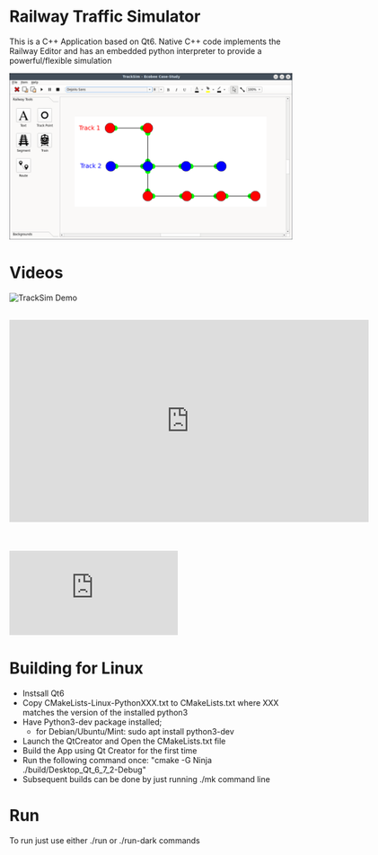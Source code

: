 # Railway Traffic Simulator
This is a C++ Application based on Qt6. Native C++ code implements the Railway Editor and has an embedded python interpreter to provide a powerful/flexible simulation 

![image](images/editor-sample.png)

# Videos
![TrackSim Demo](https://rumble.com/embed/v58ist1/?pub=h6wnt)
<br><br>


<iframe class="rumble" width="640" height="360" src="https://rumble.com/embed/v58ist1/?pub=h6wnt" frameborder="0" allowfullscreen></iframe>


<br><br>
![TrackSim - Shows how flexible it is for python developers](https://rumble.com/v5av2zu-tracksim-python-makes-things-very-flexible.html)

# Building for Linux
- Instsall Qt6
- Copy CMakeLists-Linux-PythonXXX.txt to CMakeLists.txt where XXX matches the version of the installed python3
- Have Python3-dev package installed;
  - for Debian/Ubuntu/Mint:
    sudo apt install python3-dev
- Launch the QtCreator and Open the CMakeLists.txt file
- Build the App using Qt Creator for the first time
- Run the following command once: "cmake -G Ninja ./build/Desktop_Qt_6_7_2-Debug"
- Subsequent builds can be done by just running ./mk command line
# Run
To run just use either ./run or ./run-dark commands


